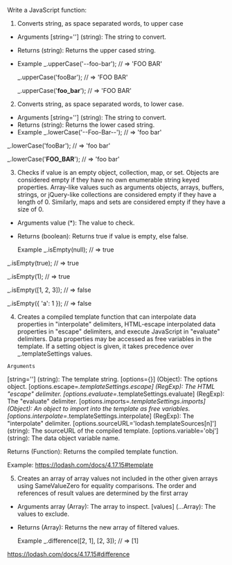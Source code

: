 Write a JavaScript function: 
  1. Converts string, as space separated words, to upper case
  + Arguments
    [string=''] (string): The string to convert.
  + Returns
    (string): Returns the upper cased string.
  + Example
    _.upperCase('--foo-bar');
    // => 'FOO BAR'
 
    _.upperCase('fooBar');
    // => 'FOO BAR'
    
    _.upperCase('__foo_bar__');
    // => 'FOO BAR'

  2. Converts string, as space separated words, to lower case.
  + Arguments
    [string=''] (string): The string to convert.
  + Returns
    (string): Returns the lower cased string.
  + Example
  _.lowerCase('--Foo-Bar--');
  // => 'foo bar'
  
  _.lowerCase('fooBar');
  // => 'foo bar'
  
  _.lowerCase('__FOO_BAR__');
  // => 'foo bar'

  3. Checks if value is an empty object, collection, map, or set.
  Objects are considered empty if they have no own enumerable string keyed properties.
  Array-like values such as arguments objects, arrays, buffers, strings, or jQuery-like collections are considered empty if they have a length of 0. Similarly, maps and sets are considered empty if they have a size of 0.

  + Arguments
  value (*): The value to check.

  + Returns
  (boolean): Returns true if value is empty, else false.

    Example
  _.isEmpty(null);
  // => true
  
  _.isEmpty(true);
  // => true
  
  _.isEmpty(1);
  // => true
  
  _.isEmpty([1, 2, 3]);
  // => false
  
  _.isEmpty({ 'a': 1 });
  // => false

  4. Creates a compiled template function that can interpolate data properties in "interpolate" delimiters, HTML-escape interpolated data properties in "escape" delimiters, and execute JavaScript in "evaluate" delimiters. Data properties may be accessed as free variables in the template. If a setting object is given, it takes precedence over _.templateSettings values.

    Arguments
  [string=''] (string): The template string.
  [options={}] (Object): The options object.
  [options.escape=_.templateSettings.escape] (RegExp): The HTML "escape" delimiter.
  [options.evaluate=_.templateSettings.evaluate] (RegExp): The "evaluate" delimiter.
  [options.imports=_.templateSettings.imports] (Object): An object to import into the template as free variables.
  [options.interpolate=_.templateSettings.interpolate] (RegExp): The "interpolate" delimiter.
  [options.sourceURL='lodash.templateSources[n]'] (string): The sourceURL of the compiled template.
  [options.variable='obj'] (string): The data object variable name.

  Returns
  (Function): Returns the compiled template function.

  Example: https://lodash.com/docs/4.17.15#template

  5. Creates an array of array values not included in the other given arrays using SameValueZero for equality comparisons. The order and references of result values are determined by the first array

  + Arguments
    array (Array): The array to inspect.
    [values] (...Array): The values to exclude.
  + Returns
    (Array): Returns the new array of filtered values.

    Example
  _.difference([2, 1], [2, 3]);
  // => [1]

  https://lodash.com/docs/4.17.15#difference